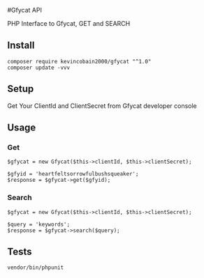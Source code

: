 #Gfycat API

PHP Interface to Gfycat, GET and SEARCH

## Install

```
composer require kevincobain2000/gfycat "^1.0"
composer update -vvv
```

## Setup


Get Your ClientId and ClientSecret from Gfycat developer console

## Usage


### Get

```
$gfycat = new Gfycat($this->clientId, $this->clientSecret);

$gfyid = 'heartfeltsorrowfulbushsqueaker';
$response = $gfycat->get($gfyid);
```

### Search

```
$gfycat = new Gfycat($this->clientId, $this->clientSecret);

$query = 'keywords';
$response = $gfycat->search($query);
```

## Tests

```
vendor/bin/phpunit
```